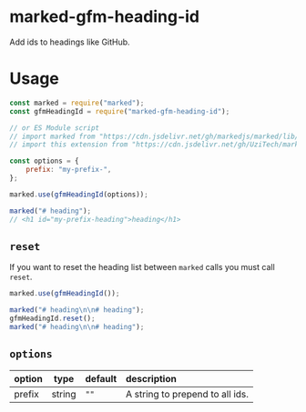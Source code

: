 # marked-gfm-heading-id

Add ids to headings like GitHub.

# Usage

```js
const marked = require("marked");
const gfmHeadingId = require("marked-gfm-heading-id");

// or ES Module script
// import marked from "https://cdn.jsdelivr.net/gh/markedjs/marked/lib/marked.esm.js";
// import this extension from "https://cdn.jsdelivr.net/gh/UziTech/marked-gfm-heading-id/lib/index.mjs";

const options = {
	prefix: "my-prefix-",
};

marked.use(gfmHeadingId(options));

marked("# heading");
// <h1 id="my-prefix-heading">heading</h1>
```

## `reset`

If you want to reset the heading list between `marked` calls you must call `reset`.

```js
marked.use(gfmHeadingId());

marked("# heading\n\n# heading");
gfmHeadingId.reset();
marked("# heading\n\n# heading");
```

## `options`

| option |  type  | default | description                     |
|--------|--------|---------|:--------------------------------|
| prefix | string |  `""`   | A string to prepend to all ids. |
